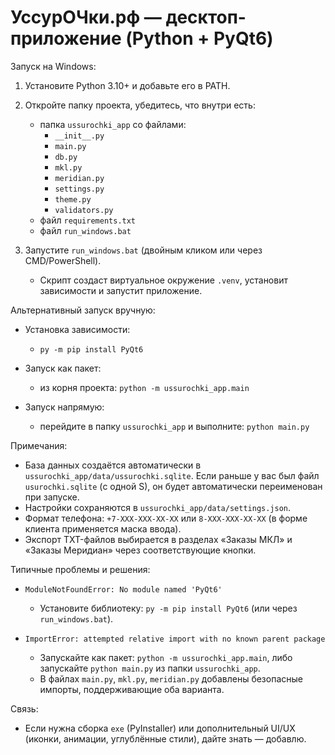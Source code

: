 # УссурОЧки.рф — десктоп-приложение (Python + PyQt6)

Запуск на Windows:

1) Установите Python 3.10+ и добавьте его в PATH.
2) Откройте папку проекта, убедитесь, что внутри есть:
   - папка `ussurochki_app` со файлами:
     - `__init__.py`
     - `main.py`
     - `db.py`
     - `mkl.py`
     - `meridian.py`
     - `settings.py`
     - `theme.py`
     - `validators.py`
   - файл `requirements.txt`
   - файл `run_windows.bat`

3) Запустите `run_windows.bat` (двойным кликом или через CMD/PowerShell).
   - Скрипт создаст виртуальное окружение `.venv`, установит зависимости и запустит приложение.

Альтернативный запуск вручную:

- Установка зависимости:
  - `py -m pip install PyQt6`

- Запуск как пакет:
  - из корня проекта: `python -m ussurochki_app.main`

- Запуск напрямую:
  - перейдите в папку `ussurochki_app` и выполните: `python main.py`

Примечания:

- База данных создаётся автоматически в `ussurochki_app/data/ussurochki.sqlite`. Если раньше у вас был файл `usurochki.sqlite` (с одной S), он будет автоматически переименован при запуске.
- Настройки сохраняются в `ussurochki_app/data/settings.json`.
- Формат телефона: `+7-XXX-XXX-XX-XX` или `8-XXX-XXX-XX-XX` (в форме клиента применяется маска ввода).
- Экспорт TXT-файлов выбирается в разделах «Заказы МКЛ» и «Заказы Меридиан» через соответствующие кнопки.

Типичные проблемы и решения:

- `ModuleNotFoundError: No module named 'PyQt6'`
  - Установите библиотеку: `py -m pip install PyQt6` (или через `run_windows.bat`).

- `ImportError: attempted relative import with no known parent package`
  - Запускайте как пакет: `python -m ussurochki_app.main`, либо запускайте `python main.py` из папки `ussurochki_app`.
  - В файлах `main.py`, `mkl.py`, `meridian.py` добавлены безопасные импорты, поддерживающие оба варианта.

Связь:
- Если нужна сборка `exe` (PyInstaller) или дополнительный UI/UX (иконки, анимации, углублённые стили), дайте знать — добавлю.